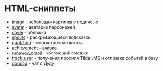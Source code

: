 # HTML-сниппеты

- [image](image.md) - небольшая картинка с подписью
- [avatar](avatar.md) - аватарки персонажей
- [cover](cover.md) - обложка
- [spoiler](spoiler.md) - раскрывающиеся подсказки
- [quotation](quotation.md) - многострочная цитата
- [achievement](achievement.md) - ачивка
- [runaway_emoji](runaway_emoji.md) - убегающий эмоджи
- [track_user](track_user.md) - получения профиля Tilda LMS и отправка событий в базу
- [doudou](doudou.md) - чат с Дуду
